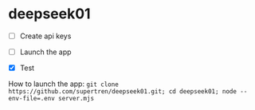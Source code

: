 # deepseek01
* [ ] Create api keys

* [ ] Launch the app

* [x] Test

How to launch the app:
   `git clone https://github.com/supertren/deepseek01.git;
    cd deepseek01;
    node --env-file=.env server.mjs` 
